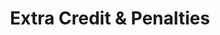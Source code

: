 ---
title: Extra Credit & Penalties
redirect_to: "/releases/v5.0.0/authors/assessment_extra_credit"
---